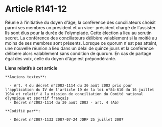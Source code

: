 # Article R141-12

Réunie à l'initiative du doyen d'âge, la conférence des conciliateurs choisit parmi ses membres un président et un vice-
président chargé de l'assister. Ils sont élus pour la durée de l'olympiade. Cette élection a lieu au scrutin secret. La
conférence des conciliateurs délibère valablement si la moitié au moins de ses membres sont présents. Lorsque ce quorum n'est
pas atteint, une nouvelle réunion a lieu dans un délai de quinze jours et la conférence délibère alors valablement sans
condition de quorum. En cas de partage égal des voix, celle du doyen d'âge est prépondérante.

**Liens relatifs à cet article**

	**Anciens textes**:

	  - Art. 4 du décret n°2002-1114 du 30 août 2002 pris pour l'application du IV de l'article 19 de la loi n°84-610 du 16 juillet 1984 et relatif à la mission de conciliation du Comité national olympique et sportif français
	  - Décret n°2002-1114 du 30 août 2002 - art. 4 (Ab)

	**Codifié par**:

	  - Décret n°2007-1133 2007-07-24 JORF 25 juillet 2007
